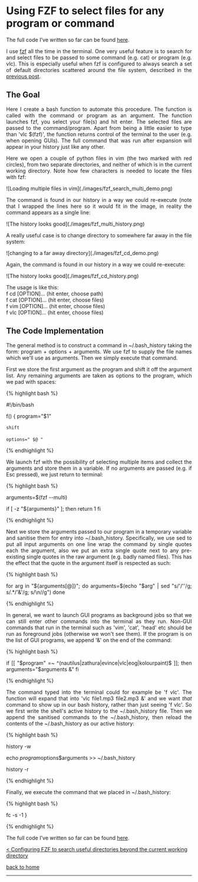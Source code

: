# Using FZF to select files for any program or command

The full code I've written so far can be found [here](./full_code.md).

<div style="text-align: justify">
<p>I use <a href="https://github.com/junegunn/fzf">fzf</a> all the time in the
terminal. One very useful feature is to search for and select files to be
passed to some command (e.g. cat) or program (e.g. vlc). This is especially
useful when fzf is configured to always search a set of default directories
scattered around the file system, described in the <a
href="../fzf_search_dirs/fzf_search_dirs.html">previous post</a>.</p>
</div>

## The Goal
<div style="text-align: justify">
<p>Here I create a bash function to automate this procedure. The function is
called with the command or program as an argument. The function launches fzf,
you select your file(s) and hit enter. The selected files are passed to the
command/program. Apart from being a little easier to type than 'vlc $(fzf)',
the function returns control of the terminal to the user (e.g. when opening
GUIs). The full command that was run after expansion will appear in your
history just like any other.</p>

<p>Here we open a couple of python files in vim (the two marked with red
circles), from two separate directories, and neither of which is in the current
working directory. Note how few characters is needed to locate the files with
fzf:</p>
</div>
![Loading multiple files in vim](./images/fzf_search_multi_demo.png)

<div style="text-align: justify">
<p>The command is found in our history in a way we could re-execute (note that
I wrapped the lines here so it would fit in the image, in reality the command
appears as a single line:</p>
</div>
![The history looks good](./images/fzf_multi_history.png)

<div style="text-align: justify">
<p>A really useful case is to change directory to somewhere far away in the
file system: </p>
</div>
![changing to a far away directory](./images/fzf_cd_demo.png)

<div style="text-align: justify">
<p>Again, the command is found in our history in a way we could re-execute:</p>
</div>
![The history looks good](./images/fzf_cd_history.png)

<div style="text-align: justify">
<p>The usage is like this:<br/>
f cd [OPTION]... (hit enter, choose path)<br/>
f cat [OPTION]... (hit enter, choose files)<br/>
f vim [OPTION]... (hit enter, choose files)<br/>
f vlc [OPTION]... (hit enter, choose files)</p>
</div>

## The Code Implementation
<div style="text-align: justify">
<p>The general method is to construct a command in ~/.bash_history taking the
form: program + options + arguments. We use fzf to supply the file names which
we'll use as arguments. Then we simply execute that command.</p>

<p>First we store the first argument as the program and shift it off the
argument list. Any remaining arguments are taken as options to the program,
which we pad with spaces:</p>

{% highlight bash %}

#!/bin/bash

f() {
    program="$1"

    shift

    options=" $@ "

{% endhighlight %}

<p>We launch fzf with the possibility of selecting multiple items and collect
the arguments and store them in a variable. If no arguments are passed (e.g. if
Esc pressed), we just return to terminal:</p>

{% highlight bash %}

arguments=$(fzf --multi)

if [ -z "${arguments}" ]; then
    return 1
fi

{% endhighlight %}

<p>Next we store the arguments passed to our program in a temporary variable
and sanitise them for entry into ~/.bash_history. Specifically, we use sed to
put all input arguments on one line wrap the command by single quotes each the
argument, also we put an extra single quote next to any pre-existing single
quotes in the raw argument (e.g. badly named files). This has the effect that
the quote in the argument itself is respected as such:</p>

{% highlight bash %}

for arg in "${arguments[@]}"; do
    arguments=$(echo "$arg" | sed "s/'/''/g; s/.*/'&'/g; s/\n//g")
done

{% endhighlight %}

<p>In general, we want to launch GUI programs as background jobs so that we can
still enter other commands into the terminal as they run. Non-GUI commands that
run in the terminal such as 'vim', 'cat', 'head' etc should be run as
foreground jobs (otherwise we won't see them). If the program is on the list of
GUI programs, we append '&' on the end of the command:</p> 

{% highlight bash %}

if [[ "$program" =~ ^(nautilus|zathura|evince|vlc|eog|kolourpaint)$ ]]; then
    arguments="$arguments &"
fi

{% endhighlight %}

<p>The command typed into the terminal could for example be 'f vlc'. The
function will expand that into 'vlc file1.mp3 file2.mp3 &' and we want
<i>that</i> command to show up in our bash history, rather than just seeing 'f
vlc'. So we first write the shell's active history to the ~/.bash_history file.
Then we append the sanitised commands to the ~/.bash_history, then reload the
contents of the ~/.bash_history as our active history:</p>

{% highlight bash %}

history -w

echo $program$options$arguments >> ~/.bash_history

history -r

{% endhighlight %}

<p>Finally, we execute the command that we placed in ~/.bash_history:</p>

{% highlight bash %}

fc -s -1
}

{% endhighlight %}

</div>

The full code I've written so far can be found [here](./full_code.md).

[< Configuring FZF to search useful directories beyond the current working directory](../fzf_search_dirs/fzf_search_dirs.md)

[back to home](../index.md)

---
<script src="https://utteranc.es/client.js"
        repo="Matt-A-Bennett/Matt-A-Bennett.github.io"
        issue-term="https://matt-a-bennett.github.io/fzf_launcher/fzf_launcher.html"
        theme="github-light"
        crossorigin="anonymous"
        async>
</script>

